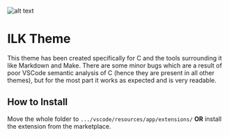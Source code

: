 ![alt text](https://github.com/tomasz-lisowski/theme-ilk/blob/master/misc/showcase.png?raw=true)
# ILK Theme
This theme has been created specifically for C and the tools surrounding it like Markdown and Make.
There are some minor bugs which are a result of poor VSCode semantic analysis of C (hence they are
present in all other themes), but for the most part it works as expected and is very readable.

## How to Install
Move the whole folder to ```.../vscode/resources/app/extensions/``` **OR** install the extension
from the marketplace.
